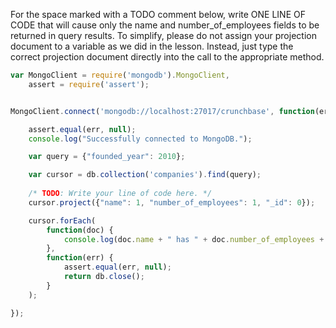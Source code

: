 For the space marked with a TODO comment below, 
write ONE LINE OF CODE that will cause only the name and number_of_employees fields to be returned in query results. 
To simplify, please do not assign your projection document to a variable as we did in the lesson. 
Instead, just type the correct projection document directly into the call to the appropriate method.

```js
var MongoClient = require('mongodb').MongoClient,
    assert = require('assert');


MongoClient.connect('mongodb://localhost:27017/crunchbase', function(err, db) {

    assert.equal(err, null);
    console.log("Successfully connected to MongoDB.");

    var query = {"founded_year": 2010};

    var cursor = db.collection('companies').find(query);
    
    /* TODO: Write your line of code here. */
    cursor.project({"name": 1, "number_of_employees": 1, "_id": 0});

    cursor.forEach(
        function(doc) {
            console.log(doc.name + " has " + doc.number_of_employees + " employees.");
        },
        function(err) {
            assert.equal(err, null);
            return db.close();
        }
    );

});
